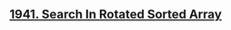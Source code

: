 <h2><a href="https://www.codingninjas.com/studio/problems/search-in-rotated-sorted-array_630450">1941. Search In Rotated Sorted Array

